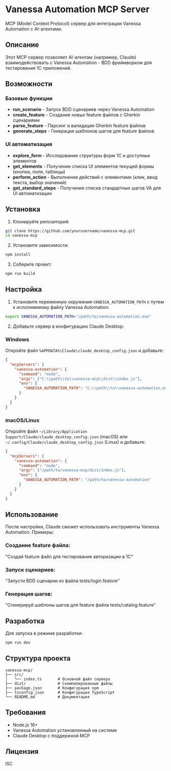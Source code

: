 # Vanessa Automation MCP Server

MCP (Model Context Protocol) сервер для интеграции Vanessa Automation с AI-агентами.

## Описание

Этот MCP сервер позволяет AI-агентам (например, Claude) взаимодействовать с Vanessa Automation - BDD фреймворком для тестирования 1C приложений.

## Возможности

### Базовые функции
- **run_scenario** - Запуск BDD сценариев через Vanessa Automation
- **create_feature** - Создание новых feature файлов с Gherkin сценариями
- **parse_feature** - Парсинг и валидация Gherkin feature файлов
- **generate_steps** - Генерация шаблонов шагов для feature файлов

### UI автоматизация
- **explore_form** - Исследование структуры форм 1С и доступных элементов
- **get_elements** - Получение списка UI элементов текущей формы (кнопки, поля, таблицы)
- **perform_action** - Выполнение действий с элементами (клик, ввод текста, выбор значений)
- **get_standard_steps** - Получение списка стандартных шагов VA для UI автоматизации

## Установка

1. Клонируйте репозиторий:
```bash
git clone https://github.com/yourusername/vanessa-mcp.git
cd vanessa-mcp
```

2. Установите зависимости:
```bash
npm install
```

3. Соберите проект:
```bash
npm run build
```

## Настройка

1. Установите переменную окружения `VANESSA_AUTOMATION_PATH` с путем к исполняемому файлу Vanessa Automation:
```bash
export VANESSA_AUTOMATION_PATH="/path/to/vanessa-automation.exe"
```

2. Добавьте сервер в конфигурацию Claude Desktop:

### Windows
Откройте файл `%APPDATA%\Claude\claude_desktop_config.json` и добавьте:

```json
{
  "mcpServers": {
    "vanessa-automation": {
      "command": "node",
      "args": ["C:\\path\\to\\vanessa-mcp\\dist\\index.js"],
      "env": {
        "VANESSA_AUTOMATION_PATH": "C:\\path\\to\\vanessa-automation.exe"
      }
    }
  }
}
```

### macOS/Linux
Откройте файл `~/Library/Application Support/Claude/claude_desktop_config.json` (macOS) или `~/.config/Claude/claude_desktop_config.json` (Linux) и добавьте:

```json
{
  "mcpServers": {
    "vanessa-automation": {
      "command": "node",
      "args": ["/path/to/vanessa-mcp/dist/index.js"],
      "env": {
        "VANESSA_AUTOMATION_PATH": "/path/to/vanessa-automation"
      }
    }
  }
}
```

## Использование

После настройки, Claude сможет использовать инструменты Vanessa Automation. Примеры:

### Создание feature файла:
"Создай feature файл для тестирования авторизации в 1C"

### Запуск сценариев:
"Запусти BDD сценарии из файла tests/login.feature"

### Генерация шагов:
"Сгенерируй шаблоны шагов для feature файла tests/catalog.feature"

## Разработка

Для запуска в режиме разработки:
```bash
npm run dev
```

## Структура проекта

```
vanessa-mcp/
├── src/
│   └── index.ts       # Основной файл сервера
├── dist/              # Скомпилированные файлы
├── package.json       # Конфигурация npm
├── tsconfig.json      # Конфигурация TypeScript
└── README.md          # Документация
```

## Требования

- Node.js 16+
- Vanessa Automation установленный на системе
- Claude Desktop с поддержкой MCP

## Лицензия

ISC